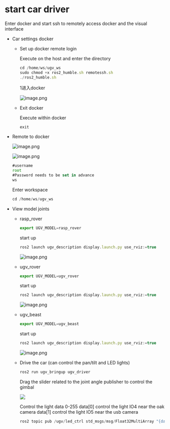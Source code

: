 # start car driver

Enter docker and start ssh to remotely access docker and the visual interface

- Car settings docker
    - Set up docker remote login
        
        Execute on the host and enter the directory
        
        ```jsx
        cd /home/ws/ugv_ws
        sudo chmod +x ros2_humble.sh remotessh.sh
        ./ros2_humble.sh
        ```
        
        1进入docker
        
        ![image.png](images/Enter%20docker.png)
        
    - Exit docker
        
        Execute within docker
        
        ```jsx
        exit
        ```
        
- Remote to docker
    
    ![image.png](images/Connect%20to%20docker%20remotely.png)
    
    ![image.png](images/Docker%20username.png)
    
    ```jsx
    #username
    root
    #Password needs to be set in advance
    ws
    ```
    
    Enter workspace
    
    ```jsx
    cd /home/ws/ugv_ws
    ```
    
- View model joints
    - rasp_rover
        
        ```jsx
        export UGV_MODEL=rasp_rover
        ```
        
        start up
        
        ```jsx
        ros2 launch ugv_description display.launch.py use_rviz:=true
        ```
        
        ![image.png](images/rasp_rover.png)
        
    - ugv_rover
        
        ```jsx
        export UGV_MODEL=ugv_rover
        ```
        
        start up
        
        ```jsx
        ros2 launch ugv_description display.launch.py use_rviz:=true
        ```
        
        ![image.png](images/ugv_rover.png)
        
    - ugv_beast
        
        ```jsx
        export UGV_MODEL=ugv_beast
        ```
        
        start up
        
        ```jsx
        ros2 launch ugv_description display.launch.py use_rviz:=true
        ```
        
        ![image.png](images/ugv_beast.png)

  - Drive the car (can control the pan/tilt and LED lights)
      
      ```jsx
      ros2 run ugv_bringup ugv_driver
      ```
      
      Drag the slider related to the joint angle publisher to control the gimbal
      
      [![](https://res.cloudinary.com/marcomontalbano/image/upload/v1727491041/video_to_markdown/images/youtube--jA9LJTBRQqY-c05b58ac6eb4c4700831b2b3070cd403.jpg)](https://youtu.be/jA9LJTBRQqY "")
      
      Control the light data 0-255 data[0] control the light IO4 near the oak camera data[1] control the light IO5 near the usb camera
      
      ```jsx
      ros2 topic pub /ugv/led_ctrl std_msgs/msg/Float32MultiArray "{data: [0, 0]}" -1
      ```
